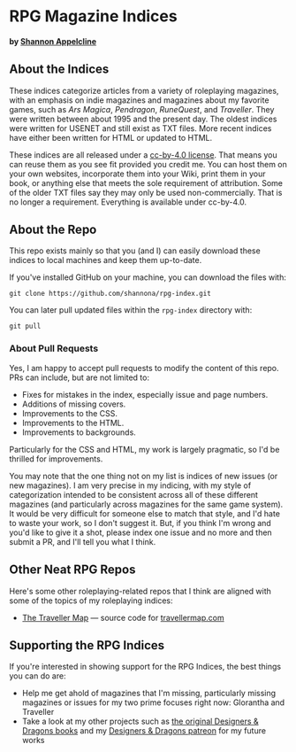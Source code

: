 # RPG Magazine Indices
#### by [Shannon Appelcline](mailto:shannon.appelcline@gmail.com)

## About the Indices

These indices categorize articles from a variety of roleplaying
magazines, with an emphasis on indie magazines and magazines about my
favorite games, such as _Ars Magica_, _Pendragon_, _RuneQuest_, and
_Traveller_. They were written between about 1995 and the present
day. The oldest indices were written for USENET and still exist as TXT
files. More recent indices have either been written for HTML or
updated to HTML.

These indices are all released under a [cc-by-4.0
license](https://creativecommons.org/licenses/by/4.0/). That means you
can reuse them as you see fit provided you credit me. You can host
them on your own websites, incorporate them into your Wiki, print them
in your book, or anything else that meets the sole requirement of
attribution. Some of the older TXT files say they may only be used
non-commercially. That is no longer a requirement. Everything is
available under cc-by-4.0.

## About the Repo

This repo exists mainly so that you (and I) can easily download these
indices to local machines and keep them up-to-date.

If you've installed GitHub on your machine, you can download the files with:
```
git clone https://github.com/shannona/rpg-index.git
```
You can later pull updated files within the `rpg-index` directory with:
```
git pull
```
### About Pull Requests

Yes, I am happy to accept pull requests to modify the content of this
repo. PRs can include, but are not limited to:

* Fixes for mistakes in the index, especially issue and page numbers.
* Additions of missing covers.
* Improvements to the CSS.
* Improvements to the HTML.
* Improvements to backgrounds.

Particularly for the CSS and HTML, my work is largely pragmatic, so
I'd be thrilled for improvements.

You may note that the one thing not on my list is indices of new
issues (or new magazines). I am very precise in my indicing, with my
style of categorization intended to be consistent across all of these
different magazines (and particularly across magazines for the same
game system). It would be very difficult for someone else to match
that style, and I'd hate to waste your work, so I don't suggest
it. But, if you think I'm wrong and you'd like to give it a shot,
please index one issue and no more and then submit a PR, and I'll tell
you what I think.

## Other Neat RPG Repos

Here's some other roleplaying-related repos that I think are aligned
with some of the topics of my roleplaying indices:

* [The Traveller Map](https://github.com/inexorabletash/travellermap) — source code for [travellermap.com](https://travellermap.com/)

## Supporting the RPG Indices

If you're interested in showing support for the RPG Indices, the best
things you can do are:

* Help me get ahold of magazines that I'm missing, particularly
  missing magazines or issues for my two prime focuses right now:
  Glorantha and Traveller
* Take a look at my other projects such as [the original Designers & Dragons books](https://www.drivethrurpg.com/browse.php?keywords=designers++dragons&manufacturers_id=2152&x=0&y=0&author=&artist=&pfrom=&pto=) and my [Designers & Dragons patreon](https://www.patreon.com/designersanddragons) for my future works
